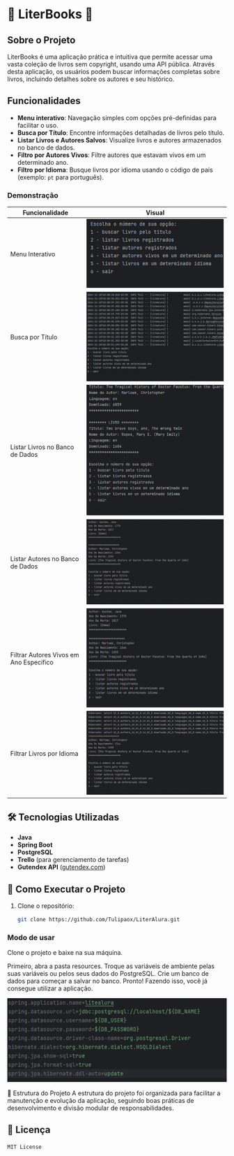 # 📖 LiterBooks 📖

## Sobre o Projeto

LiterBooks é uma aplicação prática e intuitiva que permite acessar uma vasta coleção de livros sem copyright, usando uma API pública. Através desta aplicação, os usuários podem buscar informações completas sobre livros, incluindo detalhes sobre os autores e seu histórico.

## Funcionalidades

- **Menu interativo**: Navegação simples com opções pré-definidas para facilitar o uso.
- **Busca por Título**: Encontre informações detalhadas de livros pelo título.
- **Listar Livros e Autores Salvos**: Visualize livros e autores armazenados no banco de dados.
- **Filtro por Autores Vivos**: Filtre autores que estavam vivos em um determinado ano.
- **Filtro por Idioma**: Busque livros por idioma usando o código de país (exemplo: `pt` para português).

### Demonstração

| Funcionalidade                    | Visual                                                   |
|-----------------------------------|----------------------------------------------------------|
| Menu Interativo                   | ![Menu](./src/main/java/Img/projetoLiterMenu.gif)        |
| Busca por Título                  | ![Busca por Título](./src/main/java/Img/projetoLiter1.gif) |
| Listar Livros no Banco de Dados   | ![Livros no BD](./src/main/java/Img/projetoLiter2.gif)   |
| Listar Autores no Banco de Dados  | ![Autores no BD](./src/main/java/Img/projetoLiter3.gif)  |
| Filtrar Autores Vivos em Ano Específico | ![Autores Vivos](./src/main/java/Img/projetoLiter4.gif) |
| Filtrar Livros por Idioma         | ![Filtro por Idioma](./src/main/java/Img/projetoLiter5.gif) |

## 🛠️ Tecnologias Utilizadas

- **Java**
- **Spring Boot**
- **PostgreSQL**
- **Trello** (para gerenciamento de tarefas)
- **Gutendex API** ([gutendex.com](https://gutendex.com/))

## 🚀 Como Executar o Projeto

1. Clone o repositório:
   ````bash
   git clone https://github.com/Tulipaox/LiterAlura.git
   ````
### Modo de usar
<p>Clone o projeto e baixe na sua máquina.</p> 
<p>Primeiro, abra a pasta resources.
Troque as variáveis de ambiente pelas suas variáveis ou pelos seus dados do PostgreSQL. 
Crie um banco de dados para começar a salvar no banco.
Pronto! Fazendo isso, você já consegue utilizar a aplicação.
</p>
<img src="./src/main/java/Img/projetoliterResouces.jpg">

📂 Estrutura do Projeto
A estrutura do projeto foi organizada para facilitar a manutenção e evolução da aplicação, seguindo boas práticas de desenvolvimento e divisão modular de responsabilidades.

## 📄 Licença

````declarative
MIT License
````
